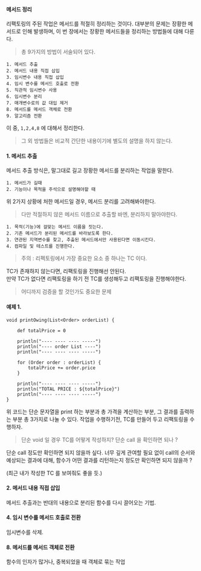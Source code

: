 #### 메서드 정리

리팩토링의 주된 작업은 메서드를 적절히 정리하는 것이다.
대부분의 문제는 장황한 메서드로 인해 발생하며, 이 번 장에서는 장황한 메서드들을 정리하는 방법들에 대해 다룬다.

> 총 9가지의 방법이 서술되어 있다.

```
1. 메서드 추출
2. 메서드 내용 직접 삽입
3. 임시변수 내용 직접 삽입
4. 임시 변수를 메서드 호출로 전환
5. 직관적 임시변수 사용
6. 임시변수 분리
7. 매개변수로의 값 대입 제거
8. 메서드를 메서드 객체로 전환
9. 알고리즘 전환
```

이 중, `1,2,4,8` 에 대해서 정리한다.

> 그 외 방법들은 비교적 간단한 내용이기에 별도의 설명을 하지 않는다.

#### 1. 메서드 추출

메서드 추출 방식은, 말그대로 길고 장황한 메서드를 분리하는 작업을 말한다.

```
1. 메서드가 길때
2. 기능이나 목적을 주석으로 설명해야할 때
```

위 2가지 상황에 처한 메서드일 경우, 메서드 분리를 고려해봐야한다.

> 다만 적절하지 않은 메서드 이름으로 추출할 바엔, 분리하지 말아야한다.

```
1. 목적(기능)에 걸맞는 메서드 이름을 짓는다.
2. 기존 메서드가 분리된 메서드를 바라보도록 한다.
3. 연관된 지역변수를 찾고, 추출된 메서드에서만 사용된다면 이동시킨다.
4. 컴파일 및 테스트를 진행한다.
```

> 주의 : 리펙토링에서 가장 중요한 요소 중 하나는 TC 이다.  

TC가 존재하지 않는다면, 리팩토링을 진행해선 안된다.   
만약 TC가 없다면 리팩토링을 하기 전 TC를 생성해두고 리팩토링을 진행해야한다.

> 어디까지 검증을 할 것인가도 중요한 문제

#### 예제 1.

```
void printOwing(List<Order> orderList) {

    def totalPrice = 0

    println("---- ---- ---- -----")
    println("---- order List ----")
    println("---- ---- ---- -----")

    for (Order order : orderList) {
        totalPrice += order.price
    }

    println("---- ---- ---- -----")
    println("TOTAL PRICE : ${totalPrice}")
    println("---- ---- ---- -----")
}
```

위 코드는 단순 문자열을 print 하는 부분과 총 가격을 계산하는 부분, 그 결과를 출력하는 부분 총 3가지로 나눌 수 있다.
작업을 수행하기전, TC를 만들어 두고 리팩토링을 수행하자.

> 단순 void 일 경우 TC를 어떻게 작성하지? 단순 call 을 확인하면 되나 ?

단순 call 정도만 확인하면 되지 않을까 싶다. 
너무 깊게 관여할 필요 없이 call의 순서와 예상되는 결과에 대해, 함수가 어떤 결과를 리턴하는지 정도만 확인하면 되지 않을까 ?

(최근 내가 작성한 TC 를 보여줘도 좋을 듯.)


#### 2. 메서드 내용 직접 삽입

메서드 추출과는 반대의 내용으로 분리된 함수를 다시 끌어오는 기법.


#### 4. 임시 변수를 메서드 호출로 전환

임시변수를 삭제.


#### 8. 메서드를 메서드 객체로 전환


함수의 인자가 많거나, 중복되었을 때 객체로 묶는 작업
